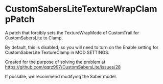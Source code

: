 # CustomSabersLiteTextureWrapClampPatch
A patch that forcibly sets the TextureWrapMode of CustomTrail for CustomSabersLite to Clamp.

By default, this is disabled, so you will need to turn on the Enable setting for CustomSaberLite TextureClamp in MOD SETTINGS.

Created for the purpose of solving the problem at https://github.com/qqrz997/CustomSabersLite/issues/28

If possible, we recommend modifying the Saber model.
